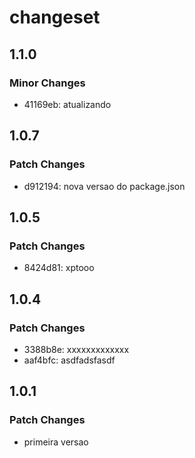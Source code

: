 # changeset

## 1.1.0

### Minor Changes

- 41169eb: atualizando

## 1.0.7

### Patch Changes

- d912194: nova versao do package.json

## 1.0.5

### Patch Changes

- 8424d81: xptooo

## 1.0.4

### Patch Changes

- 3388b8e: xxxxxxxxxxxxx
- aaf4bfc: asdfadsfasdf

## 1.0.1

### Patch Changes

- primeira versao
